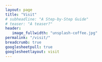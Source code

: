 ```yaml
---
layout: page
title: "Visit"
# subheadline: "A Step-by-Step Guide"
# teaser: "A teaser?"
header:
   image_fullwidth: "unsplash-coffee.jpg"
permalink: "/visit/"
breadcrumb: true
googlesheetpull: true
googlesheetlayout: visit
---
```


<div class="google-sheet-layout"></div>
